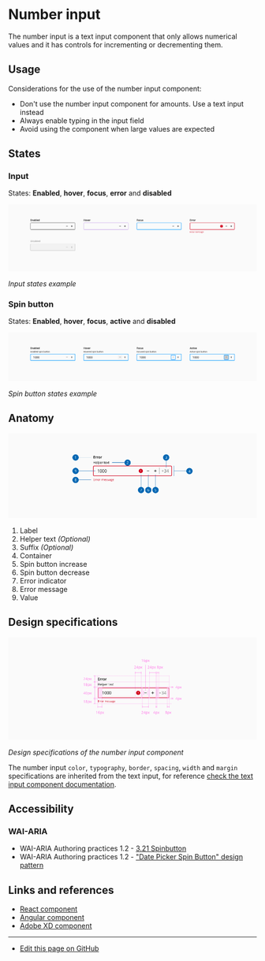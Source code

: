 # Number input

The number input is a text input component that only allows numerical values and it has controls for incrementing or decrementing them.

## Usage

Considerations for the use of the number input component:

* Don't use the number input component for amounts. Use a text input instead
* Always enable typing in the input field
* Avoid using the component when large values are expected

## States
### Input

States: **Enabled**, **hover**, **focus**, **error** and  **disabled**

![Input states example](images/number_input_states.png)

_Input states example_

### Spin button

States: **Enabled**, **hover**, **focus**, **active** and  **disabled**

![Spin button states example](images/number_action_states.png)

_Spin button states example_


## Anatomy

![Anatomy of the number input component](images/number_anatomy.png)

1. Label
2. Helper text _(Optional)_
3. Suffix _(Optional)_
4. Container
5. Spin button increase
6. Spin button decrease
7. Error indicator
8. Error message
9. Value


## Design specifications


![Design specifications of the number input component](images/number_specs.png)

_Design specifications of the number input component_


The number input `color`, `typography`, `border`, `spacing`, `width` and `margin` specifications are inherited from the text input, for reference [check the text input component documentation](https://developer.dxc.com/design/guidelines/components/text-input). 



## Accessibility
<!--

Add WCAG success criterion and WAI-ARIA design pattern and example when available

### WCAG 

* Understanding WCAG 2.2 - [SC x.x name of the success criterion](url)
-->

### WAI-ARIA

* WAI-ARIA Authoring practices 1.2 - [3.21 Spinbutton](https://www.w3.org/TR/wai-aria-practices-1.2/#spinbutton)
* WAI-ARIA Authoring practices 1.2 - ["Date Picker Spin Button" design pattern](https://www.w3.org/TR/wai-aria-practices-1.1/examples/spinbutton/datepicker-spinbuttons.html)



## Links and references

* [React component](https://developer.dxc.com/tools/react/next/#/components/numberInput)
* [Angular component](https://developer.dxc.com/tools/angular/next/#/components/numberInput)
* [Adobe XD component](https://xd.adobe.com/view/946f8b3d-f07c-475b-adcd-0abe2239d592-c13c/)

____________________________________________________________

* [Edit this page on GitHub](https://github.com/dxc-technology/halstack-style-guide/blob/master/guidelines/components/number-input/README.md)

